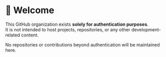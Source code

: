 # 👋 Welcome

This GitHub organization exists **solely for authentication purposes**.  
It is not intended to host projects, repositories, or any other development-related content.  

No repositories or contributions beyond authentication will be maintained here.
